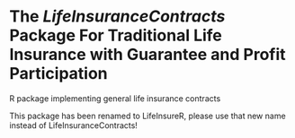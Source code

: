 # The *LifeInsuranceContracts* Package For Traditional Life Insurance with Guarantee and Profit Participation
R package implementing general life insurance contracts

This package has been renamed to LifeInsureR, please use that new name instead of LifeInsuranceContracts!
